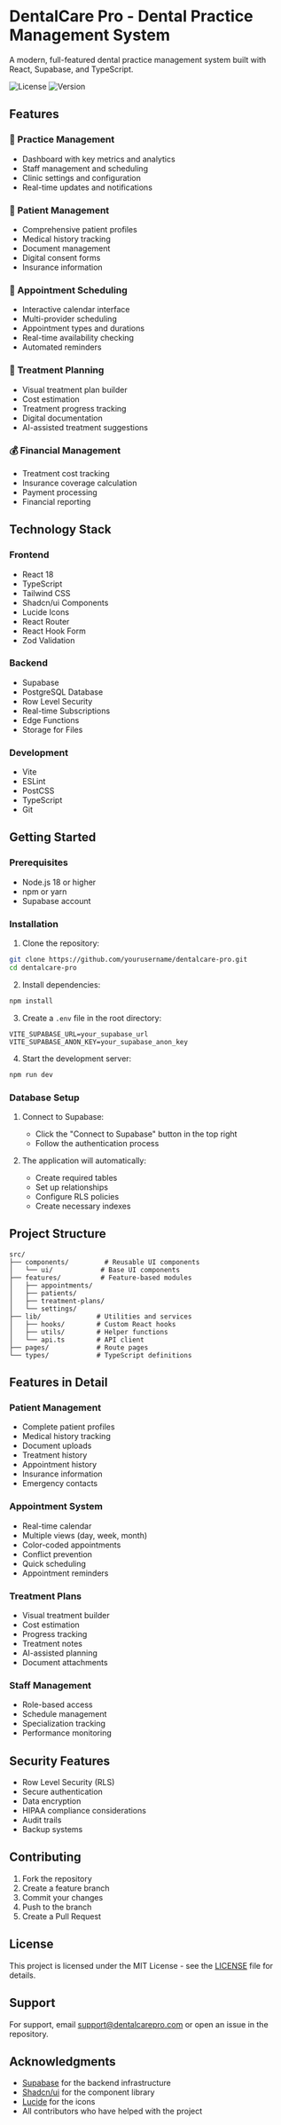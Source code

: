 # DentalCare Pro - Dental Practice Management System

A modern, full-featured dental practice management system built with React, Supabase, and TypeScript.

![License](https://img.shields.io/badge/license-MIT-blue.svg)
![Version](https://img.shields.io/badge/version-1.0.0-green.svg)

## Features

### 🏥 Practice Management
- Dashboard with key metrics and analytics
- Staff management and scheduling
- Clinic settings and configuration
- Real-time updates and notifications

### 👥 Patient Management
- Comprehensive patient profiles
- Medical history tracking
- Document management
- Digital consent forms
- Insurance information

### 📅 Appointment Scheduling
- Interactive calendar interface
- Multi-provider scheduling
- Appointment types and durations
- Real-time availability checking
- Automated reminders

### 🦷 Treatment Planning
- Visual treatment plan builder
- Cost estimation
- Treatment progress tracking
- Digital documentation
- AI-assisted treatment suggestions

### 💰 Financial Management
- Treatment cost tracking
- Insurance coverage calculation
- Payment processing
- Financial reporting

## Technology Stack

### Frontend
- React 18
- TypeScript
- Tailwind CSS
- Shadcn/ui Components
- Lucide Icons
- React Router
- React Hook Form
- Zod Validation

### Backend
- Supabase
- PostgreSQL Database
- Row Level Security
- Real-time Subscriptions
- Edge Functions
- Storage for Files

### Development
- Vite
- ESLint
- PostCSS
- TypeScript
- Git

## Getting Started

### Prerequisites
- Node.js 18 or higher
- npm or yarn
- Supabase account

### Installation

1. Clone the repository:
```bash
git clone https://github.com/yourusername/dentalcare-pro.git
cd dentalcare-pro
```

2. Install dependencies:
```bash
npm install
```

3. Create a `.env` file in the root directory:
```env
VITE_SUPABASE_URL=your_supabase_url
VITE_SUPABASE_ANON_KEY=your_supabase_anon_key
```

4. Start the development server:
```bash
npm run dev
```

### Database Setup

1. Connect to Supabase:
   - Click the "Connect to Supabase" button in the top right
   - Follow the authentication process

2. The application will automatically:
   - Create required tables
   - Set up relationships
   - Configure RLS policies
   - Create necessary indexes

## Project Structure

```
src/
├── components/         # Reusable UI components
│   └── ui/            # Base UI components
├── features/          # Feature-based modules
│   ├── appointments/
│   ├── patients/
│   ├── treatment-plans/
│   └── settings/
├── lib/              # Utilities and services
│   ├── hooks/        # Custom React hooks
│   ├── utils/        # Helper functions
│   └── api.ts        # API client
├── pages/            # Route pages
└── types/            # TypeScript definitions
```

## Features in Detail

### Patient Management
- Complete patient profiles
- Medical history tracking
- Document uploads
- Treatment history
- Appointment history
- Insurance information
- Emergency contacts

### Appointment System
- Real-time calendar
- Multiple views (day, week, month)
- Color-coded appointments
- Conflict prevention
- Quick scheduling
- Appointment reminders

### Treatment Plans
- Visual treatment builder
- Cost estimation
- Progress tracking
- Treatment notes
- AI-assisted planning
- Document attachments

### Staff Management
- Role-based access
- Schedule management
- Specialization tracking
- Performance monitoring

## Security Features

- Row Level Security (RLS)
- Secure authentication
- Data encryption
- HIPAA compliance considerations
- Audit trails
- Backup systems

## Contributing

1. Fork the repository
2. Create a feature branch
3. Commit your changes
4. Push to the branch
5. Create a Pull Request

## License

This project is licensed under the MIT License - see the [LICENSE](LICENSE) file for details.

## Support

For support, email support@dentalcarepro.com or open an issue in the repository.

## Acknowledgments

- [Supabase](https://supabase.io/) for the backend infrastructure
- [Shadcn/ui](https://ui.shadcn.com/) for the component library
- [Lucide](https://lucide.dev/) for the icons
- All contributors who have helped with the project
